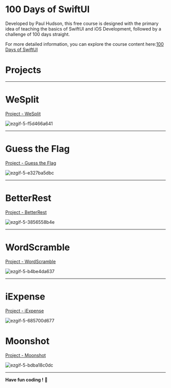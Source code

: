 # 100 Days of SwiftUI
Developed by Paul Hudson, this free course is designed with the primary idea of teaching the basics of SwiftUI and iOS Development, followed by a challenge of 100 days straight.

For more detailed information, you can explore the course content here:[100 Days of SwiftUI](https://www.hackingwithswift.com/100/swiftui)

# Projects 
---
# WeSplit 

[Project - WeSplit](https://github.com/eziors/100DaysOfSwiftUI/tree/main/Project%20One%20WeSplit)

![ezgif-5-f5d466a641](https://github.com/eziors/100DaysOfSwiftUI/assets/92947916/8fa4d80e-478d-47a1-9f59-51a0bd8b3d71)

---
# Guess the Flag
[Project - Guess the Flag](https://github.com/eziors/100DaysOfSwiftUI/tree/main/Projetct%20Two%20-%20Guess%20the%20Flag/Guess%20the%20Flag)

![ezgif-5-e327ba5dbc](https://github.com/eziors/100DaysOfSwiftUI/assets/92947916/85bc2d9d-acba-4f64-8abe-4306049c71bf)



---
# BetterRest
[Project - BetterRest](https://github.com/eziors/100DaysOfSwiftUI/tree/main/BetterRest/BetterRest/BetterRest)

![ezgif-5-3856558b4e](https://github.com/eziors/100DaysOfSwiftUI/assets/92947916/6969d482-4ae5-4966-9f92-914ff2f975db)


---
# WordScramble
[Project - WordScramble](https://github.com/eziors/100DaysOfSwiftUI/tree/main/WordScramble/WordScramble)

![ezgif-5-b4be4da637](https://github.com/eziors/100DaysOfSwiftUI/assets/92947916/e901b7b1-432e-41bb-af36-d927559f0c31)

---
# iExpense
[Project - iExpense](https://github.com/eziors/100DaysOfSwiftUI/tree/main/iExpense/iExpense)

![ezgif-5-685700d677](https://github.com/eziors/100DaysOfSwiftUI/assets/92947916/104af53d-b7de-4e2f-a736-09b8c323f1fb)

# Moonshot
[Project - Moonshot](https://github.com/eziors/100DaysOfSwiftUI/tree/main/Moonshot)

![ezgif-5-bdba18c0dc](https://github.com/eziors/100DaysOfSwiftUI/assets/92947916/ffae5a98-5e52-4fb9-ae28-242747858d7a)



---

**Have fun coding !** 🚀
